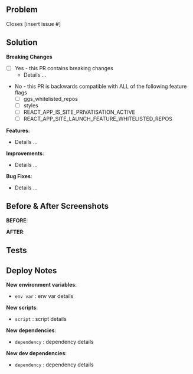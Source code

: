 ## Problem

<!-- What problem are you trying to solve? What issue does this close? -->

Closes [insert issue #]

## Solution

<!-- How did you solve the problem? -->

**Breaking Changes**

<!-- Does this PR contain any backward incompatible changes? If so, what are they and should there be special considerations for release? -->

- [ ] Yes - this PR contains breaking changes
  - Details ...
- No - this PR is backwards compatible with ALL of the following feature flags
  - [ ] ggs_whitelisted_repos
  - [ ] styles
  - [ ] REACT_APP_IS_SITE_PRIVATISATION_ACTIVE
  - [ ] REACT_APP_SITE_LAUNCH_FEATURE_WHITELISTED_REPOS 

**Features**:

- Details ...

**Improvements**:

- Details ...

**Bug Fixes**:

- Details ...

## Before & After Screenshots

**BEFORE**:

<!-- [insert screenshot here] -->

**AFTER**:

<!-- [insert screenshot here] -->

## Tests

<!-- What tests should be run to confirm functionality? -->

## Deploy Notes

<!-- Notes regarding deployment of the contained body of work.  -->
<!-- These should note any new dependencies, new scripts, etc. -->

**New environment variables**:

- `env var` : env var details

**New scripts**:

- `script` : script details

**New dependencies**:

- `dependency` : dependency details

**New dev dependencies**:

- `dependency` : dependency details